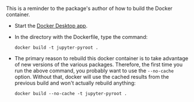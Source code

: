 This is a reminder to the package's author of how to build the Docker container.

   - Start the [Docker Desktop app](https://www.docker.com/products/docker-desktop).
   
   - In the directory with the Dockerfile, type the command:
   
         docker build -t jupyter-pyroot .
         
   - The primary reason to rebuild this docker container is to take advantage of new versions of the various packages. Therefore, the first time you run the above command, you probably want to use the `--no-cache` option. Without that, docker will use the cached results from the previous build and won't actually rebuild anything:
   
         docker build --no-cache -t jupyter-pyroot .
         
